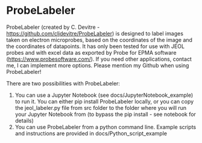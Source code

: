 # ProbeLabeler
 ProbeLabeler (created by C. Devitre - https://github.com/cljdevitre/ProbeLabeler) is designed to label images taken on electron microprobes, based on the coordinates of the image and the coordinates of datapoints. It has only been tested for use with JEOL probes and with excel data as exported by Probe for EPMA software (https://www.probesoftware.com/). If you need other applications, contact me, I can implement more options. Please mention my Github when using ProbeLabeler!

 There are two possibilities with ProbeLabeler:
 1) You can use a Jupyter Notebook (see docs/JupyterNotebook_example) to run it. You can either pip install ProbeLabeler locally, or you can copy the jeol_labeler.py file from src folder to the folder where you will run your Jupyter Notebook from (to bypass the pip install - see notebook for details)
 2) You can use ProbeLabeler from a python command line. Example scripts and instructions are provided in docs/Python_script_example
